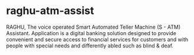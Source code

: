 # raghu-atm-assist
RAGHU, The voice operated Smart Automated Teller Machine (S - ATM) Assistant. Application is a digital banking solution designed to provide convenient and secure access to financial services for customers and with people with special needs and differently abled such as blind &amp; deaf.
